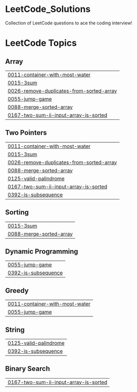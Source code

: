 # LeetCode_Solutions
Collection of LeetCode questions to ace the coding interview! 

<!---LeetCode Topics Start-->
# LeetCode Topics
## Array
|  |
| ------- |
| [0011-container-with-most-water](https://github.com/AnkitAggarwal0/LeetCode_Solutions/tree/master/0011-container-with-most-water) |
| [0015-3sum](https://github.com/AnkitAggarwal0/LeetCode_Solutions/tree/master/0015-3sum) |
| [0026-remove-duplicates-from-sorted-array](https://github.com/AnkitAggarwal0/LeetCode_Solutions/tree/master/0026-remove-duplicates-from-sorted-array) |
| [0055-jump-game](https://github.com/AnkitAggarwal0/LeetCode_Solutions/tree/master/0055-jump-game) |
| [0088-merge-sorted-array](https://github.com/AnkitAggarwal0/LeetCode_Solutions/tree/master/0088-merge-sorted-array) |
| [0167-two-sum-ii-input-array-is-sorted](https://github.com/AnkitAggarwal0/LeetCode_Solutions/tree/master/0167-two-sum-ii-input-array-is-sorted) |
## Two Pointers
|  |
| ------- |
| [0011-container-with-most-water](https://github.com/AnkitAggarwal0/LeetCode_Solutions/tree/master/0011-container-with-most-water) |
| [0015-3sum](https://github.com/AnkitAggarwal0/LeetCode_Solutions/tree/master/0015-3sum) |
| [0026-remove-duplicates-from-sorted-array](https://github.com/AnkitAggarwal0/LeetCode_Solutions/tree/master/0026-remove-duplicates-from-sorted-array) |
| [0088-merge-sorted-array](https://github.com/AnkitAggarwal0/LeetCode_Solutions/tree/master/0088-merge-sorted-array) |
| [0125-valid-palindrome](https://github.com/AnkitAggarwal0/LeetCode_Solutions/tree/master/0125-valid-palindrome) |
| [0167-two-sum-ii-input-array-is-sorted](https://github.com/AnkitAggarwal0/LeetCode_Solutions/tree/master/0167-two-sum-ii-input-array-is-sorted) |
| [0392-is-subsequence](https://github.com/AnkitAggarwal0/LeetCode_Solutions/tree/master/0392-is-subsequence) |
## Sorting
|  |
| ------- |
| [0015-3sum](https://github.com/AnkitAggarwal0/LeetCode_Solutions/tree/master/0015-3sum) |
| [0088-merge-sorted-array](https://github.com/AnkitAggarwal0/LeetCode_Solutions/tree/master/0088-merge-sorted-array) |
## Dynamic Programming
|  |
| ------- |
| [0055-jump-game](https://github.com/AnkitAggarwal0/LeetCode_Solutions/tree/master/0055-jump-game) |
| [0392-is-subsequence](https://github.com/AnkitAggarwal0/LeetCode_Solutions/tree/master/0392-is-subsequence) |
## Greedy
|  |
| ------- |
| [0011-container-with-most-water](https://github.com/AnkitAggarwal0/LeetCode_Solutions/tree/master/0011-container-with-most-water) |
| [0055-jump-game](https://github.com/AnkitAggarwal0/LeetCode_Solutions/tree/master/0055-jump-game) |
## String
|  |
| ------- |
| [0125-valid-palindrome](https://github.com/AnkitAggarwal0/LeetCode_Solutions/tree/master/0125-valid-palindrome) |
| [0392-is-subsequence](https://github.com/AnkitAggarwal0/LeetCode_Solutions/tree/master/0392-is-subsequence) |
## Binary Search
|  |
| ------- |
| [0167-two-sum-ii-input-array-is-sorted](https://github.com/AnkitAggarwal0/LeetCode_Solutions/tree/master/0167-two-sum-ii-input-array-is-sorted) |
<!---LeetCode Topics End-->